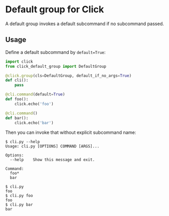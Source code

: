 Default group for Click
=======================

A default group invokes a default subcommand if no subcommand passed.

Usage
-----

Define a default subcommand by `default=True`:

```python
import click
from click_default_group import DefaultGroup

@click.group(cls=DefaultGroup, default_if_no_args=True)
def cli():
    pass

@cli.command(default=True)
def foo():
    click.echo('foo')

@cli.command()
def bar():
    click.echo('bar')
```

Then you can invoke that without explicit subcommand name:

```console
$ cli.py --help
Usage: cli.py [OPTIONS] COMMAND [ARGS]...

Options:
  --help    Show this message and exit.

Command:
  foo*
  bar

$ cli.py
foo
$ cli.py foo
foo
$ cli.py bar
bar
```
